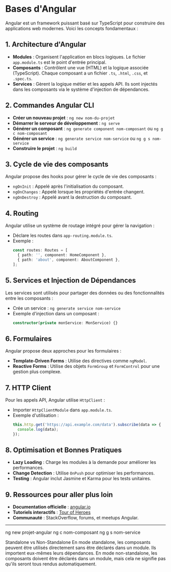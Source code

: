 # Bases d'Angular

Angular est un framework puissant basé sur TypeScript pour construire des applications web modernes. Voici les concepts fondamentaux :

## 1. **Architecture d'Angular**
- **Modules** : Organisent l'application en blocs logiques. Le fichier `app.module.ts` est le point d'entrée principal.
- **Composants** : Contrôlent une vue (HTML) et la logique associée (TypeScript). Chaque composant a un fichier `.ts`, `.html`, `.css`, et `.spec.ts`.
- **Services** : Gèrent la logique métier et les appels API. Ils sont injectés dans les composants via le système d'injection de dépendances.

## 2. **Commandes Angular CLI**
- **Créer un nouveau projet** : `ng new nom-du-projet`
- **Démarrer le serveur de développement** : `ng serve`
- **Générer un composant** : `ng generate component nom-composant` ou `ng g c nom-composant`
- **Générer un service** : `ng generate service nom-service` ou `ng g s nom-service`
- **Construire le projet** : `ng build`

## 3. **Cycle de vie des composants**
Angular propose des hooks pour gérer le cycle de vie des composants :
- `ngOnInit` : Appelé après l'initialisation du composant.
- `ngOnChanges` : Appelé lorsque les propriétés d'entrée changent.
- `ngOnDestroy` : Appelé avant la destruction du composant.

## 4. **Routing**
Angular utilise un système de routage intégré pour gérer la navigation :
- Déclare les routes dans `app-routing.module.ts`.
- Exemple :
  ```typescript
  const routes: Routes = [
    { path: '', component: HomeComponent },
    { path: 'about', component: AboutComponent },
  ];
  ```

## 5. **Services et Injection de Dépendances**
Les services sont utilisés pour partager des données ou des fonctionnalités entre les composants :
- Crée un service : `ng generate service nom-service`
- Exemple d'injection dans un composant :
  ```typescript
  constructor(private monService: MonService) {}
  ```

## 6. **Formulaires**
Angular propose deux approches pour les formulaires :
- **Template-Driven Forms** : Utilise des directives comme `ngModel`.
- **Reactive Forms** : Utilise des objets `FormGroup` et `FormControl` pour une gestion plus complexe.

## 7. **HTTP Client**
Pour les appels API, Angular utilise `HttpClient` :
- Importer `HttpClientModule` dans `app.module.ts`.
- Exemple d'utilisation :
  ```typescript
  this.http.get('https://api.example.com/data').subscribe(data => {
    console.log(data);
  });
  ```

## 8. **Optimisation et Bonnes Pratiques**
- **Lazy Loading** : Charge les modules à la demande pour améliorer les performances.
- **Change Detection** : Utilise `OnPush` pour optimiser les performances.
- **Testing** : Angular inclut Jasmine et Karma pour les tests unitaires.

## 9. **Ressources pour aller plus loin**
- **Documentation officielle** : [angular.io](https://angular.io)
- **Tutoriels interactifs** : [Tour of Heroes](https://angular.io/tutorial)
- **Communauté** : StackOverflow, forums, et meetups Angular.

---

ng new projet-angular
ng c nom-composant
ng g s nom-service


Standalone vs Non-Standalone
En mode standalone, les composants peuvent être utilisés directement sans être déclarés dans un module. Ils importent eux-mêmes leurs dépendances.
En mode non-standalone, les composants doivent être déclarés dans un module, mais cela ne signifie pas qu'ils seront tous rendus automatiquement.
